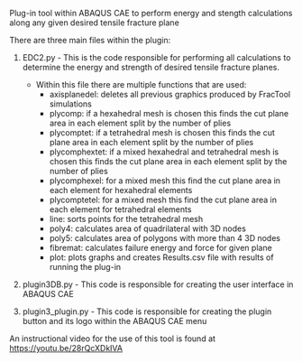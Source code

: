 Plug-in tool within ABAQUS CAE to perform energy and stength calculations along any given desired tensile fracture plane

There are three main files within the plugin:

1. EDC2.py -
This is the code responsible for performing all calculations to determine the energy and strength of desired tensile fracture planes.
	- Within this file there are multiple functions that are used:
		- axisplanedel: deletes all previous graphics produced by FracTool simulations
		- plycomp: if a hexahedral mesh is chosen this finds the cut plane area in each element split by the number of plies
		- plycomptet: if a tetrahedral mesh is chosen this finds the cut plane area in each element split by the number of plies
		- plycomphextet: if a mixed hexahedral and tetrahedral mesh is chosen this finds the cut plane area in each element split by the number of plies
		- plycomphexel: for a mixed mesh this find the cut plane area in each element for hexahedral elements
		- plycomptetel: for a mixed mesh this find the cut plane area in each element for tetrahedral elements 
		- line: sorts points for the tetrahedral mesh
		- poly4: calculates area of quadrilateral with 3D nodes
		- poly5: calculates area of polygons with more than 4 3D nodes
		- fibremat: calculates failure energy and force for given plane
		- plot: plots graphs and creates Results.csv file with results of running the plug-in

2. plugin3DB.py - 
This code is responsible for creating the user interface in ABAQUS CAE

3. plugin3_plugin.py -
This code is responsible for creating the plugin button and its logo within the ABAQUS CAE menu

An instructional video for the use of this tool is found at https://youtu.be/28rQcXDkIVA
